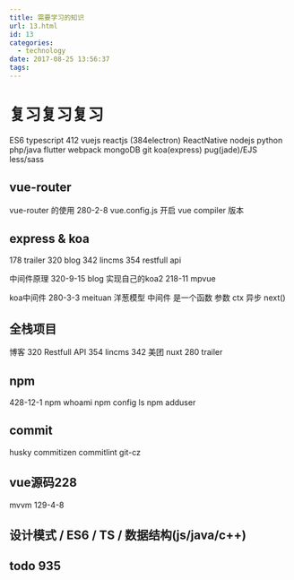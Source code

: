 ```yaml
---
title: 需要学习的知识
url: 13.html
id: 13
categories:
  - technology
date: 2017-08-25 13:56:37
tags:
---
```

# 复习复习复习
ES6 
typescript 412
vuejs 
reactjs (384electron)
ReactNative
nodejs
python
php/java
flutter
webpack 
mongoDB 
git 
koa(express) 
pug(jade)/EJS 
less/sass

## vue-router 
vue-router 的使用 280-2-8
vue.config.js 开启 vue compiler 版本

## express & koa
178 trailer
320 blog
342 lincms
354 restfull api

中间件原理 320-9-15 blog
实现自己的koa2 218-11 mpvue

koa中间件 280-3-3 meituan
洋葱模型
中间件 是一个函数 参数 ctx 异步 next()

## 全栈项目
博客 320
Restfull API 354
lincms 342
美团 nuxt 280 
trailer 

## npm 
428-12-1
npm whoami
npm config ls
npm adduser

## commit

husky commitizen commitlint git-cz

## vue源码228
mvvm 129-4-8

## 设计模式 / ES6 / TS / 数据结构(js/java/c++) 

## todo 935